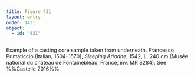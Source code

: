 ```yaml
---
title: Figure 431
layout: entry
order: 1431
object:
  - id: "431"
---
```


Example of a casting core sample taken from underneath. Francesco Primaticcio (Italian, 1504–1570), *Sleeping Ariadne*, 1542, L. 240 cm (Musée national du château de Fontainebleau, France, inv. MR 3284). See %%Castelle 2016%%.
